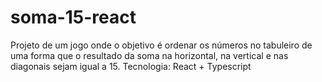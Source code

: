 # soma-15-react

Projeto de um jogo onde o objetivo é ordenar os números no tabuleiro de uma forma que o resultado da soma na horizontal, na vertical e nas diagonais sejam igual a 15.
Tecnologia: React + Typescript
